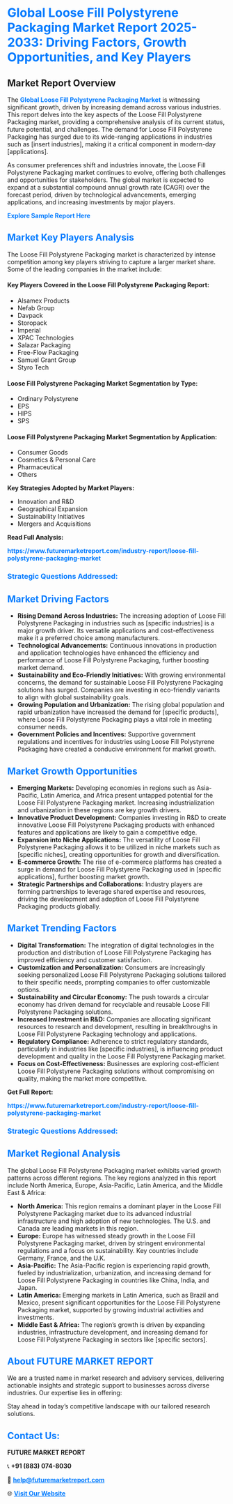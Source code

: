 <h1 style="color: #007BFF;">Global Loose Fill Polystyrene Packaging Market Report 2025-2033: Driving Factors, Growth Opportunities, and Key Players</h1>

<section id="overview">
<h2>Market Report Overview</h2>
<p>The <a href="https://www.futuremarketreport.com/industry-report/loose-fill-polystyrene-packaging-market" style="color: #007BFF; text-decoration: none;"><strong>Global Loose Fill Polystyrene Packaging Market</strong></a> is witnessing significant growth, driven by increasing demand across various industries. This report delves into the key aspects of the Loose Fill Polystyrene Packaging market, providing a comprehensive analysis of its current status, future potential, and challenges. The demand for Loose Fill Polystyrene Packaging has surged due to its wide-ranging applications in industries such as [insert industries], making it a critical component in modern-day [applications].</p>
<p>As consumer preferences shift and industries innovate, the Loose Fill Polystyrene Packaging market continues to evolve, offering both challenges and opportunities for stakeholders. The global market is expected to expand at a substantial compound annual growth rate (CAGR) over the forecast period, driven by technological advancements, emerging applications, and increasing investments by major players.</p>
</section>

<section id="overview">
<p><a href="https://www.futuremarketreport.com/request-sample/reportId=62165" style="color: #007BFF; text-decoration: none;"><strong>Explore Sample Report Here</strong></a></p>
</section>

<section id="key-players">
<h2 style="color: #007BFF;">Market Key Players Analysis</h2>
<p>The Loose Fill Polystyrene Packaging market is characterized by intense competition among key players striving to capture a larger market share. Some of the leading companies in the market include:</p>
<h4>Key Players Covered in the Loose Fill Polystyrene Packaging Report:</h4>
<ul><li>Alsamex Products</li><li>Nefab Group</li><li>Davpack</li><li>Storopack</li><li>Imperial</li><li>XPAC Technologies</li><li>Salazar Packaging</li><li>Free-Flow Packaging</li><li>Samuel Grant Group</li><li>Styro Tech</li></ul>
<h4>Loose Fill Polystyrene Packaging Market Segmentation by Type:</h4>
<ul><li>Ordinary Polystyrene</li><li>EPS</li><li>HIPS</li><li>SPS</li></ul>

<h4>Loose Fill Polystyrene Packaging Market Segmentation by Application:</h4>
<ul><li>Consumer Goods</li><li>Cosmetics &amp; Personal Care</li><li>Pharmaceutical</li><li>Others</li></ul>
<p><strong>Key Strategies Adopted by Market Players:</strong></p>
<ul>
<li>Innovation and R&D</li>
<li>Geographical Expansion</li>
<li>Sustainability Initiatives</li>
<li>Mergers and Acquisitions</li>
</ul>
</section>

<section>
<p><strong>Read Full Analysis: </strong></p><a href="https://www.futuremarketreport.com/industry-report/loose-fill-polystyrene-packaging-market" style="color: #007BFF; text-decoration: none;"><strong>https://www.futuremarketreport.com/industry-report/loose-fill-polystyrene-packaging-market</strong></a>
<h3 style="color: #007BFF;">Strategic Questions Addressed:</h3>
</section>

<section id="driving-factors">
<h2 style="color: #007BFF;">Market Driving Factors</h2>
<ul>
<li><strong>Rising Demand Across Industries:</strong> The increasing adoption of Loose Fill Polystyrene Packaging in industries such as [specific industries] is a major growth driver. Its versatile applications and cost-effectiveness make it a preferred choice among manufacturers.</li>
<li><strong>Technological Advancements:</strong> Continuous innovations in production and application technologies have enhanced the efficiency and performance of Loose Fill Polystyrene Packaging, further boosting market demand.</li>
<li><strong>Sustainability and Eco-Friendly Initiatives:</strong> With growing environmental concerns, the demand for sustainable Loose Fill Polystyrene Packaging solutions has surged. Companies are investing in eco-friendly variants to align with global sustainability goals.</li>
<li><strong>Growing Population and Urbanization:</strong> The rising global population and rapid urbanization have increased the demand for [specific products], where Loose Fill Polystyrene Packaging plays a vital role in meeting consumer needs.</li>
<li><strong>Government Policies and Incentives:</strong> Supportive government regulations and incentives for industries using Loose Fill Polystyrene Packaging have created a conducive environment for market growth.</li>
</ul>
</section>

<section id="growth-opportunities">
<h2 style="color: #007BFF;">Market Growth Opportunities</h2>
<ul>
<li><strong>Emerging Markets:</strong> Developing economies in regions such as Asia-Pacific, Latin America, and Africa present untapped potential for the Loose Fill Polystyrene Packaging market. Increasing industrialization and urbanization in these regions are key growth drivers.</li>
<li><strong>Innovative Product Development:</strong> Companies investing in R&D to create innovative Loose Fill Polystyrene Packaging products with enhanced features and applications are likely to gain a competitive edge.</li>
<li><strong>Expansion into Niche Applications:</strong> The versatility of Loose Fill Polystyrene Packaging allows it to be utilized in niche markets such as [specific niches], creating opportunities for growth and diversification.</li>
<li><strong>E-commerce Growth:</strong> The rise of e-commerce platforms has created a surge in demand for Loose Fill Polystyrene Packaging used in [specific applications], further boosting market growth.</li>
<li><strong>Strategic Partnerships and Collaborations:</strong> Industry players are forming partnerships to leverage shared expertise and resources, driving the development and adoption of Loose Fill Polystyrene Packaging products globally.</li>
</ul>
</section>

<section id="trending-factors">
<h2 style="color: #007BFF;">Market Trending Factors</h2>
<ul>
<li><strong>Digital Transformation:</strong> The integration of digital technologies in the production and distribution of Loose Fill Polystyrene Packaging has improved efficiency and customer satisfaction.</li>
<li><strong>Customization and Personalization:</strong> Consumers are increasingly seeking personalized Loose Fill Polystyrene Packaging solutions tailored to their specific needs, prompting companies to offer customizable options.</li>
<li><strong>Sustainability and Circular Economy:</strong> The push towards a circular economy has driven demand for recyclable and reusable Loose Fill Polystyrene Packaging solutions.</li>
<li><strong>Increased Investment in R&D:</strong> Companies are allocating significant resources to research and development, resulting in breakthroughs in Loose Fill Polystyrene Packaging technology and applications.</li>
<li><strong>Regulatory Compliance:</strong> Adherence to strict regulatory standards, particularly in industries like [specific industries], is influencing product development and quality in the Loose Fill Polystyrene Packaging market.</li>
<li><strong>Focus on Cost-Effectiveness:</strong> Businesses are exploring cost-efficient Loose Fill Polystyrene Packaging solutions without compromising on quality, making the market more competitive.</li>
</ul>
</section>

<section>
<p><strong>Get Full Report: </strong></p><a href="https://www.futuremarketreport.com/industry-report/loose-fill-polystyrene-packaging-market" style="color: #007BFF; text-decoration: none;"><strong>https://www.futuremarketreport.com/industry-report/loose-fill-polystyrene-packaging-market</strong></a>
<h3 style="color: #007BFF;">Strategic Questions Addressed:</h3>
</section>


<section id="regional-analysis">
<h2 style="color: #007BFF;">Market Regional Analysis</h2>
<p>The global Loose Fill Polystyrene Packaging market exhibits varied growth patterns across different regions. The key regions analyzed in this report include North America, Europe, Asia-Pacific, Latin America, and the Middle East & Africa:</p>
<ul>
<li><strong>North America:</strong> This region remains a dominant player in the Loose Fill Polystyrene Packaging market due to its advanced industrial infrastructure and high adoption of new technologies. The U.S. and Canada are leading markets in this region.</li>
<li><strong>Europe:</strong> Europe has witnessed steady growth in the Loose Fill Polystyrene Packaging market, driven by stringent environmental regulations and a focus on sustainability. Key countries include Germany, France, and the U.K.</li>
<li><strong>Asia-Pacific:</strong> The Asia-Pacific region is experiencing rapid growth, fueled by industrialization, urbanization, and increasing demand for Loose Fill Polystyrene Packaging in countries like China, India, and Japan.</li>
<li><strong>Latin America:</strong> Emerging markets in Latin America, such as Brazil and Mexico, present significant opportunities for the Loose Fill Polystyrene Packaging market, supported by growing industrial activities and investments.</li>
<li><strong>Middle East & Africa:</strong> The region’s growth is driven by expanding industries, infrastructure development, and increasing demand for Loose Fill Polystyrene Packaging in sectors like [specific sectors].</li>
</ul>
</section>

<footer>
<h2 style="color: #007BFF;">About FUTURE MARKET REPORT</h2>
<p>We are a trusted name in market research and advisory services, delivering actionable insights and strategic support to businesses across diverse industries. Our expertise lies in offering:</p>

<p>Stay ahead in today’s competitive landscape with our tailored research solutions.</p>

<h2 style="color: #007BFF;">Contact Us:</h2>
<p><strong>FUTURE MARKET REPORT</strong></p>
<p>📞 <strong>+91 (883) 074-8030</strong></p>
<p>📧 <strong><a href="mailto:help@futuremarketreport.com" style="color: #007BFF;">help@futuremarketreport.com</a></strong></p>
<p>🌐 <strong><a href="https://www.futuremarketreport.com/" style="color: #007BFF;">Visit Our Website</a></strong></p>
</footer>